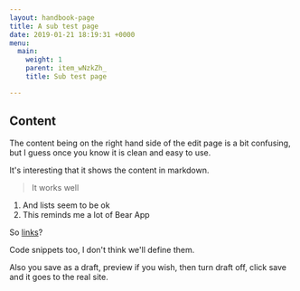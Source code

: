 ```yaml
---
layout: handbook-page
title: A sub test page
date: 2019-01-21 18:19:31 +0000
menu:
  main:
    weight: 1
    parent: item_wNzkZh_
    title: Sub test page

---
```

## Content

The content being on the right hand side of the edit page is a bit confusing, but I guess once you know it is clean and easy to use.

It's interesting that it shows the content in markdown.

> It works well

1. And lists seem to be ok
2. This reminds me a lot of Bear App

So [links](http://google.com "Link")?

Code snippets too, I don't think we'll define them.

Also you save as a draft, preview if you wish, then turn draft off, click save and it goes to the real site.